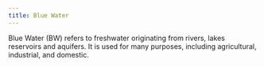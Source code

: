 ```yaml
---
title: Blue Water
---
```


Blue Water (BW) refers to freshwater originating from rivers, lakes reservoirs and aquifers. It is used for many purposes, including agricultural, industrial, and domestic.